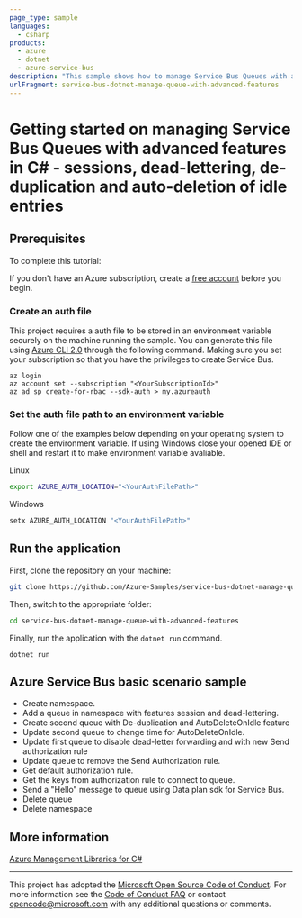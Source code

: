 ```yaml
---
page_type: sample
languages:
  - csharp
products:
  - azure
  - dotnet
  - azure-service-bus
description: "This sample shows how to manage Service Bus Queues with advanced features."
urlFragment: service-bus-dotnet-manage-queue-with-advanced-features
---
```


# Getting started on managing Service Bus Queues with advanced features in C# - sessions, dead-lettering, de-duplication and auto-deletion of idle entries

## Prerequisites

To complete this tutorial:

If you don't have an Azure subscription, create a [free account] before you begin.

### Create an auth file

This project requires a auth file to be stored in an environment variable securely on the machine running the sample. You can generate this file using [Azure CLI 2.0] through the following command. Making sure you set your subscription so that you have the privileges to create Service Bus.

```azure-cli
az login
az account set --subscription "<YourSubscriptionId>"
az ad sp create-for-rbac --sdk-auth > my.azureauth
```

### Set the auth file path to an environment variable

Follow one of the examples below depending on your operating system to create the environment variable. If using Windows close your opened IDE or shell and restart it to make environment variable avaliable.

Linux

```bash
export AZURE_AUTH_LOCATION="<YourAuthFilePath>"
```

Windows

```cmd
setx AZURE_AUTH_LOCATION "<YourAuthFilePath>"
```

## Run the application

First, clone the repository on your machine:

```bash
git clone https://github.com/Azure-Samples/service-bus-dotnet-manage-queue-with-advanced-features.git
```

Then, switch to the appropriate folder:
```bash
cd service-bus-dotnet-manage-queue-with-advanced-features
```

Finally, run the application with the `dotnet run` command.

```console
dotnet run
```

## Azure Service Bus basic scenario sample
 
 *  Create namespace.
 *  Add a queue in namespace with features session and dead-lettering.
 *  Create second queue with De-duplication and AutoDeleteOnIdle feature
 *  Update second queue to change time for AutoDeleteOnIdle.
 *  Update first queue to disable dead-letter forwarding and with new Send authorization rule
 *  Update queue to remove the Send Authorization rule.
 *  Get default authorization rule.
 *  Get the keys from authorization rule to connect to queue.
 *  Send a "Hello" message to queue using Data plan sdk for Service Bus.
 *  Delete queue
 *  Delete namespace

## More information

[Azure Management Libraries for C#][Azure .Net Developer Center]

---

This project has adopted the [Microsoft Open Source Code of Conduct]. For more information see the [Code of Conduct FAQ] or contact [opencode@microsoft.com] with any additional questions or comments.

<!-- LINKS -->
[free account]: https://azure.microsoft.com/free/?WT.mc_id=A261C142F
[Azure Management Libraries for C#]: https://github.com/Azure/azure-sdk-for-net/tree/Fluent
[Azure .Net Developer Center]: https://azure.microsoft.com/en-us/develop/net
[Microsoft Open Source Code of Conduct]: https://opensource.microsoft.com/codeofconduct
[opencode@microsoft.com]: mailto:opencode@microsoft.com
[Code of Conduct FAQ]: https://opensource.microsoft.com/codeofconduct/faq/ 
[Azure CLI 2.0]: https://docs.microsoft.com/en-us/cli/azure/install-azure-cli?view=azure-cli-latest 
